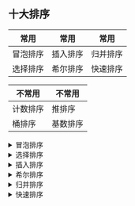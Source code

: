## 十大排序

|常用|常用|常用
|----|---|---
|冒泡排序|插入排序|归并排序
|选择排序|希尔排序|快速排序

|不常用|不常用
|------|------
|计数排序|推排序
|桶排序|基数排序

<details><summary>冒泡排序</summary>
<h5>gif图演示</h5>
<img src="https://pic3.zhimg.com/v2-b7d216a5b292cf3a5412bbc7fbb56a9e_b.webp"/>
  
  <p>代码实现</p>
  <a href=#>C++</a>|
  <a href=#>C</a>|
  <a href=#>Java</a>|
  <a href=#>C#</a>|
  <a href=#>VB</a>|
  <a href="https://github.com/3114aaa/math/blob/main/code/python/%E5%86%92%E6%B3%A1%E6%8E%92%E5%BA%8F.py">Python</a>
</details>
<details><summary>选择排序</summary>
<h5>gif图演示</h5>
<img src="https://pic1.zhimg.com/v2-44be35da53ae9ee564ce444542a43d10_b.webp"/>
  
  <p>代码实现</p>
  <a href=#>C++</a>|
  <a href=#>C</a>|
  <a href=#>Java</a>|
  <a href=#>C#</a>|
  <a href=#>VB</a>|
  <a href="https://github.com/3114aaa/math/blob/main/code/python/%E9%80%89%E6%8B%A9%E6%8E%92%E5%BA%8F.py">Python</a>
</details>
<details><summary>插入排序</summary>
<h5>gif图演示</h5>
<img src="https://pic1.zhimg.com/v2-be81c151f38d8923fe1ede31ac530ac4_b.webp"/>
  
  <p>代码实现</p>
  <a href=#>C++</a>|
  <a href=#>C</a>|
  <a href=#>Java</a>|
  <a href=#>C#</a>|
  <a href=#>VB</a>|
  <a href=#>Python</a>
</details>
<details><summary>希尔排序</summary>
  <p>代码实现</p>
  <a href=#>C++</a>|
  <a href=#>C</a>|
  <a href=#>Java</a>|
  <a href=#>C#</a>|
  <a href=#>VB</a>|
  <a href=#>Python</a>
</details>
<details><summary>归并排序</summary>
<h5>gif图演示</h5>
<img src="https://pic3.zhimg.com/v2-9541d116b9ad191437cb0f9acce7baf6_b.jpg"/>
  
  <p>代码实现</p>
  <a href=#>C++</a>|
  <a href=#>C</a>|
  <a href=#>Java</a>|
  <a href=#>C#</a>|
  <a href=#>VB</a>|
  <a href=#>Python</a>
</details>
<details><summary>快速排序</summary>
<h5>gif图演示</h5>
<img src="https://pic3.zhimg.com/v2-71c0f1c0ceb0e053c423426e7f343602_b.webp"/>
  
  <p>代码实现</p>
  <a href=#>C++</a>|
  <a href=#>C</a>|
  <a href=#>Java</a>|
  <a href=#>C#</a>|
  <a href=#>VB</a>|
  <a href=#>Python</a>
</details>

